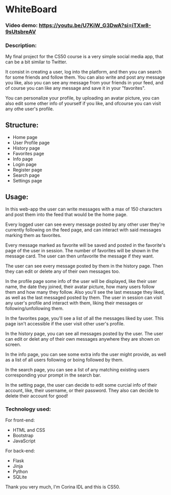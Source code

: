 # WhiteBoard

### Video demo: https://youtu.be/U7KiW_G3DwA?si=iTXw8-9sUtsbreAV


### Description:

My final project for the CS50 course is a very simple social media app, that can be a bit similar to
Twitter.

It consist in creating a user, log into the platform, and then you can search for some friends and
follow them. You can also write and post any message you like, also you can see any message from your
friends in your feed, and of course you can like any message and save it in your "favorites".

You can personalize your profile, by uploading an avatar picture, you can also edit some other info of yourself
if you like, and ofcourse you can visit any othe user's profile.


## Structure:

- Home page
- User Profile page
- History page
- Favorites page
- Info page
- Login page
- Register page
- Search page
- Settings page


## Usage:

In this web-app the user can write messages with a max of 150 characters and post them into the feed that
would be the home page.

Every logged user can see every message posted by any other user they're currently following on the feed page, and can interact with said messages marking them as favorites.

Every message marked as favorite will be saved and posted in the favorite's page of the user in session. The number
of favorites will be shown in the message card. The user can then unfavorite the message if they want.

The user can see every message posted by them in the history page. Then they can edit or delete any of their own
messages too.

In the profile page some info of the user will be displayed, like their user name, the date they joined, their avatar picture, how many users follow them and how many they follow. Also you'll see the last message they liked, as well as the last messaged posted by them. The user in session can visit any user's profile and interact with them, liking their messages or following/unfollowing them.

In the favorites page, you'll see a list of all the messages liked by user. This page isn't accessible if the user visit other user's profile.

In the history page, you can see all messages posted by the user. The user can edit or delet any of their own messages anywhere they are shown on screen.

In the info page, you can see some extra info the user might provide, as well as a list of all users following or boing followed by them.

In the search page, you can see a list of any matching existing users corresponding your prompt in the search bar.

In the setting page, the user can decide to edit some curcial info of their account, like, their username, or their password. They also can decide to delete their account for good!


### Technology used:

For front-end:

- HTML and CSS
- Bootstrap
- JavaScript


For back-end:
- Flask
- Jinja
- Python
- SQLite


Thank you very much, I'm Corina IDL and this is CS50.